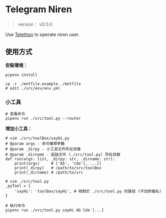 Telegram Niren
=======


> version： v0.0.0

Use [Telethon](https://github.com/LonamiWebs/Telethon) to operate niren user.



## 使用方式


**安裝環境：**

```
pipenv install

cp -r ./mntfile.example ./mntfile
# edit ./src/env/env.yml
```



### 小工具


```
# 查看命令
pipenv run ./src/tool.py --router
```


**增加小工具：**

```
# vim ./src/toolBox/sayHi.py
# @param args - 命令攜帶參數
# @param _dirpy - 小工具文件所在目錄
# @param _dirname - 起始文件 (./src/tool.py) 所在目錄
def run(args: list, _dirpy: str, _dirname: str):
    print(args)     # ['Ab', 'Cde'[, ...]]
    print(_dirpy)   # /path/to/src/toolBox
    print(_dirname) # /path/to/src

# vim ./src/tool.py
_pyTool = {
    'sayHi': 'toolBox/sayHi', # 相對於 ./src/tool.py 的路徑 (不加附檔名)
}

# 執行命令
pipenv run ./src/tool.py sayHi Ab Cde [...]
```

